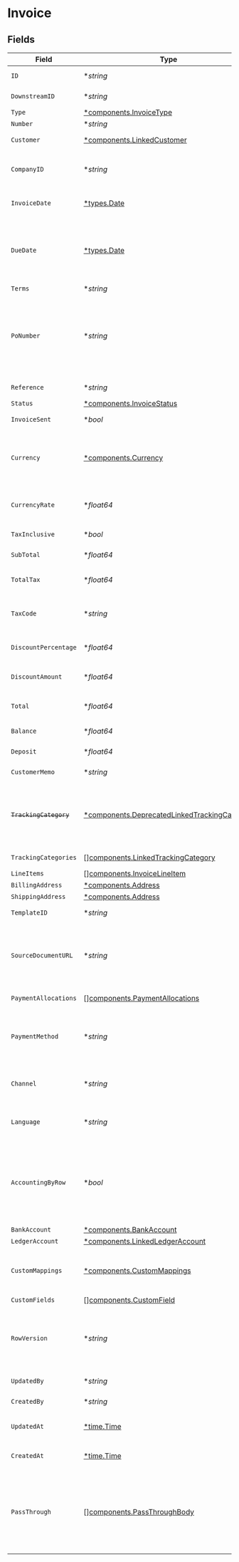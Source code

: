 # Invoice


## Fields

| Field                                                                                                                                                            | Type                                                                                                                                                             | Required                                                                                                                                                         | Description                                                                                                                                                      | Example                                                                                                                                                          |
| ---------------------------------------------------------------------------------------------------------------------------------------------------------------- | ---------------------------------------------------------------------------------------------------------------------------------------------------------------- | ---------------------------------------------------------------------------------------------------------------------------------------------------------------- | ---------------------------------------------------------------------------------------------------------------------------------------------------------------- | ---------------------------------------------------------------------------------------------------------------------------------------------------------------- |
| `ID`                                                                                                                                                             | **string*                                                                                                                                                        | :heavy_minus_sign:                                                                                                                                               | A unique identifier for an object.                                                                                                                               | 12345                                                                                                                                                            |
| `DownstreamID`                                                                                                                                                   | **string*                                                                                                                                                        | :heavy_minus_sign:                                                                                                                                               | The third-party API ID of original entity                                                                                                                        | 12345                                                                                                                                                            |
| `Type`                                                                                                                                                           | [*components.InvoiceType](../../models/components/invoicetype.md)                                                                                                | :heavy_minus_sign:                                                                                                                                               | Invoice type                                                                                                                                                     | service                                                                                                                                                          |
| `Number`                                                                                                                                                         | **string*                                                                                                                                                        | :heavy_minus_sign:                                                                                                                                               | Invoice number.                                                                                                                                                  | OIT00546                                                                                                                                                         |
| `Customer`                                                                                                                                                       | [*components.LinkedCustomer](../../models/components/linkedcustomer.md)                                                                                          | :heavy_minus_sign:                                                                                                                                               | The customer this entity is linked to.                                                                                                                           |                                                                                                                                                                  |
| `CompanyID`                                                                                                                                                      | **string*                                                                                                                                                        | :heavy_minus_sign:                                                                                                                                               | The company or subsidiary id the transaction belongs to                                                                                                          | 12345                                                                                                                                                            |
| `InvoiceDate`                                                                                                                                                    | [*types.Date](../../types/date.md)                                                                                                                               | :heavy_minus_sign:                                                                                                                                               | Date invoice was issued - YYYY-MM-DD.                                                                                                                            | 2020-09-30                                                                                                                                                       |
| `DueDate`                                                                                                                                                        | [*types.Date](../../types/date.md)                                                                                                                               | :heavy_minus_sign:                                                                                                                                               | The invoice due date is the date on which a payment or invoice is scheduled to be received by the seller - YYYY-MM-DD.                                           | 2020-09-30                                                                                                                                                       |
| `Terms`                                                                                                                                                          | **string*                                                                                                                                                        | :heavy_minus_sign:                                                                                                                                               | Terms of payment.                                                                                                                                                | Net 30 days                                                                                                                                                      |
| `PoNumber`                                                                                                                                                       | **string*                                                                                                                                                        | :heavy_minus_sign:                                                                                                                                               | A PO Number uniquely identifies a purchase order and is generally defined by the buyer. The buyer will match the PO number in the invoice to the Purchase Order. | 90000117                                                                                                                                                         |
| `Reference`                                                                                                                                                      | **string*                                                                                                                                                        | :heavy_minus_sign:                                                                                                                                               | Optional invoice reference.                                                                                                                                      | 123456                                                                                                                                                           |
| `Status`                                                                                                                                                         | [*components.InvoiceStatus](../../models/components/invoicestatus.md)                                                                                            | :heavy_minus_sign:                                                                                                                                               | Invoice status                                                                                                                                                   | draft                                                                                                                                                            |
| `InvoiceSent`                                                                                                                                                    | **bool*                                                                                                                                                          | :heavy_minus_sign:                                                                                                                                               | Invoice sent to contact/customer.                                                                                                                                | true                                                                                                                                                             |
| `Currency`                                                                                                                                                       | [*components.Currency](../../models/components/currency.md)                                                                                                      | :heavy_minus_sign:                                                                                                                                               | Indicates the associated currency for an amount of money. Values correspond to [ISO 4217](https://en.wikipedia.org/wiki/ISO_4217).                               | USD                                                                                                                                                              |
| `CurrencyRate`                                                                                                                                                   | **float64*                                                                                                                                                       | :heavy_minus_sign:                                                                                                                                               | Currency Exchange Rate at the time entity was recorded/generated.                                                                                                | 0.69                                                                                                                                                             |
| `TaxInclusive`                                                                                                                                                   | **bool*                                                                                                                                                          | :heavy_minus_sign:                                                                                                                                               | Amounts are including tax                                                                                                                                        | true                                                                                                                                                             |
| `SubTotal`                                                                                                                                                       | **float64*                                                                                                                                                       | :heavy_minus_sign:                                                                                                                                               | Sub-total amount, normally before tax.                                                                                                                           | 27500                                                                                                                                                            |
| `TotalTax`                                                                                                                                                       | **float64*                                                                                                                                                       | :heavy_minus_sign:                                                                                                                                               | Total tax amount applied to this invoice.                                                                                                                        | 2500                                                                                                                                                             |
| `TaxCode`                                                                                                                                                        | **string*                                                                                                                                                        | :heavy_minus_sign:                                                                                                                                               | Applicable tax id/code override if tax is not supplied on a line item basis.                                                                                     | 1234                                                                                                                                                             |
| `DiscountPercentage`                                                                                                                                             | **float64*                                                                                                                                                       | :heavy_minus_sign:                                                                                                                                               | Discount percentage applied to this invoice.                                                                                                                     | 5.5                                                                                                                                                              |
| `DiscountAmount`                                                                                                                                                 | **float64*                                                                                                                                                       | :heavy_minus_sign:                                                                                                                                               | Discount amount applied to this invoice.                                                                                                                         | 25                                                                                                                                                               |
| `Total`                                                                                                                                                          | **float64*                                                                                                                                                       | :heavy_minus_sign:                                                                                                                                               | Total amount of invoice, including tax.                                                                                                                          | 27500                                                                                                                                                            |
| `Balance`                                                                                                                                                        | **float64*                                                                                                                                                       | :heavy_minus_sign:                                                                                                                                               | Balance of invoice due.                                                                                                                                          | 27500                                                                                                                                                            |
| `Deposit`                                                                                                                                                        | **float64*                                                                                                                                                       | :heavy_minus_sign:                                                                                                                                               | Amount of deposit made to this invoice.                                                                                                                          | 0                                                                                                                                                                |
| `CustomerMemo`                                                                                                                                                   | **string*                                                                                                                                                        | :heavy_minus_sign:                                                                                                                                               | Customer memo                                                                                                                                                    | Thank you for your business and have a great day!                                                                                                                |
| ~~`TrackingCategory`~~                                                                                                                                           | [*components.DeprecatedLinkedTrackingCategory](../../models/components/deprecatedlinkedtrackingcategory.md)                                                      | :heavy_minus_sign:                                                                                                                                               | : warning: ** DEPRECATED **: This will be removed in a future release, please migrate away from it as soon as possible.                                          |                                                                                                                                                                  |
| `TrackingCategories`                                                                                                                                             | [][components.LinkedTrackingCategory](../../models/components/linkedtrackingcategory.md)                                                                         | :heavy_minus_sign:                                                                                                                                               | A list of linked tracking categories.                                                                                                                            |                                                                                                                                                                  |
| `LineItems`                                                                                                                                                      | [][components.InvoiceLineItem](../../models/components/invoicelineitem.md)                                                                                       | :heavy_minus_sign:                                                                                                                                               | N/A                                                                                                                                                              |                                                                                                                                                                  |
| `BillingAddress`                                                                                                                                                 | [*components.Address](../../models/components/address.md)                                                                                                        | :heavy_minus_sign:                                                                                                                                               | N/A                                                                                                                                                              |                                                                                                                                                                  |
| `ShippingAddress`                                                                                                                                                | [*components.Address](../../models/components/address.md)                                                                                                        | :heavy_minus_sign:                                                                                                                                               | N/A                                                                                                                                                              |                                                                                                                                                                  |
| `TemplateID`                                                                                                                                                     | **string*                                                                                                                                                        | :heavy_minus_sign:                                                                                                                                               | Optional invoice template                                                                                                                                        | 123456                                                                                                                                                           |
| `SourceDocumentURL`                                                                                                                                              | **string*                                                                                                                                                        | :heavy_minus_sign:                                                                                                                                               | URL link to a source document - shown as 'Go to [appName]' in the downstream app. Currently only supported for Xero.                                             | https://www.invoicesolution.com/invoice/123456                                                                                                                   |
| `PaymentAllocations`                                                                                                                                             | [][components.PaymentAllocations](../../models/components/paymentallocations.md)                                                                                 | :heavy_minus_sign:                                                                                                                                               | IDs of payments made on the invoice                                                                                                                              |                                                                                                                                                                  |
| `PaymentMethod`                                                                                                                                                  | **string*                                                                                                                                                        | :heavy_minus_sign:                                                                                                                                               | Payment method used for the transaction, such as cash, credit card, bank transfer, or check                                                                      | cash                                                                                                                                                             |
| `Channel`                                                                                                                                                        | **string*                                                                                                                                                        | :heavy_minus_sign:                                                                                                                                               | The channel through which the transaction is processed.                                                                                                          | email                                                                                                                                                            |
| `Language`                                                                                                                                                       | **string*                                                                                                                                                        | :heavy_minus_sign:                                                                                                                                               | language code according to ISO 639-1. For the United States - EN                                                                                                 | EN                                                                                                                                                               |
| `AccountingByRow`                                                                                                                                                | **bool*                                                                                                                                                          | :heavy_minus_sign:                                                                                                                                               | Indicates if accounting by row is used (true) or not (false). Accounting by row means that a separate ledger transaction is created for each row.                | false                                                                                                                                                            |
| `BankAccount`                                                                                                                                                    | [*components.BankAccount](../../models/components/bankaccount.md)                                                                                                | :heavy_minus_sign:                                                                                                                                               | N/A                                                                                                                                                              |                                                                                                                                                                  |
| `LedgerAccount`                                                                                                                                                  | [*components.LinkedLedgerAccount](../../models/components/linkedledgeraccount.md)                                                                                | :heavy_minus_sign:                                                                                                                                               | N/A                                                                                                                                                              |                                                                                                                                                                  |
| `CustomMappings`                                                                                                                                                 | [*components.CustomMappings](../../models/components/custommappings.md)                                                                                          | :heavy_minus_sign:                                                                                                                                               | When custom mappings are configured on the resource, the result is included here.                                                                                |                                                                                                                                                                  |
| `CustomFields`                                                                                                                                                   | [][components.CustomField](../../models/components/customfield.md)                                                                                               | :heavy_minus_sign:                                                                                                                                               | N/A                                                                                                                                                              |                                                                                                                                                                  |
| `RowVersion`                                                                                                                                                     | **string*                                                                                                                                                        | :heavy_minus_sign:                                                                                                                                               | A binary value used to detect updates to a object and prevent data conflicts. It is incremented each time an update is made to the object.                       | 1-12345                                                                                                                                                          |
| `UpdatedBy`                                                                                                                                                      | **string*                                                                                                                                                        | :heavy_minus_sign:                                                                                                                                               | The user who last updated the object.                                                                                                                            | 12345                                                                                                                                                            |
| `CreatedBy`                                                                                                                                                      | **string*                                                                                                                                                        | :heavy_minus_sign:                                                                                                                                               | The user who created the object.                                                                                                                                 | 12345                                                                                                                                                            |
| `UpdatedAt`                                                                                                                                                      | [*time.Time](https://pkg.go.dev/time#Time)                                                                                                                       | :heavy_minus_sign:                                                                                                                                               | The date and time when the object was last updated.                                                                                                              | 2020-09-30T07:43:32.000Z                                                                                                                                         |
| `CreatedAt`                                                                                                                                                      | [*time.Time](https://pkg.go.dev/time#Time)                                                                                                                       | :heavy_minus_sign:                                                                                                                                               | The date and time when the object was created.                                                                                                                   | 2020-09-30T07:43:32.000Z                                                                                                                                         |
| `PassThrough`                                                                                                                                                    | [][components.PassThroughBody](../../models/components/passthroughbody.md)                                                                                       | :heavy_minus_sign:                                                                                                                                               | The pass_through property allows passing service-specific, custom data or structured modifications in request body when creating or updating resources.          |                                                                                                                                                                  |